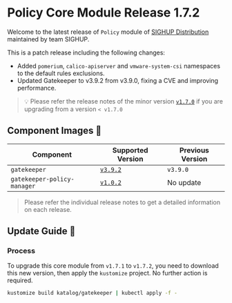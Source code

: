 # Policy Core Module Release 1.7.2

Welcome to the latest release of `Policy` module of [SIGHUP Distribution](https://github.com/sighupio/distribution) maintained by team SIGHUP.

This is a patch release including the following changes:

- Added `pomerium`, `calico-apiserver` and `vmware-system-csi` namespaces to the default rules exclusions.
- Updated Gatekeeper to v3.9.2 from v3.9.0, fixing a CVE and improving performance.

> 💡 Please refer the release notes of the minor version [`v1.7.0`](https://github.com/sighupio/module-policy/releases/tag/v1.7.0) if you are upgrading from a version `< v1.7.0`

## Component Images 🚢

| Component                   | Supported Version                                                                     | Previous Version |
| --------------------------- | ------------------------------------------------------------------------------------- | ---------------- |
| `gatekeeper`                | [`v3.9.2`](https://github.com/open-policy-agent/gatekeeper/releases/tag/v3.9.2)       | `v3.9.0`         |
| `gatekeeper-policy-manager` | [`v1.0.2`](https://github.com/sighupio/gatekeeper-policy-manager/releases/tag/v1.0.2) | No update        |

> Please refer the individual release notes to get a detailed information on each release.

## Update Guide 🦮

### Process

To upgrade this core module from `v1.7.1` to `v1.7.2`, you need to download this new version, then apply the `kustomize` project. No further action is required.

```bash
kustomize build katalog/gatekeeper | kubectl apply -f -
```
